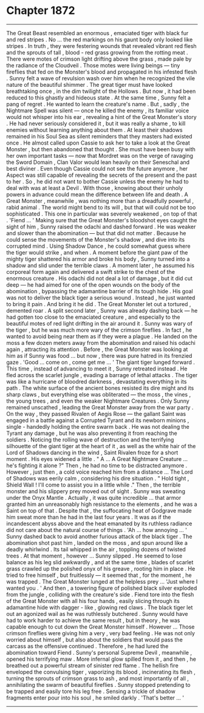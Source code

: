 
# Chapter 1872


---

The Great Beast resembled an enormous , emaciated tiger with black fur and red stripes . No … the red markings on his gaunt body only looked like stripes . In truth , they were festering wounds that revealed vibrant red flesh and the sprouts of tall , blood - red grass growing from the rotting meat .
There were motes of crimson light drifting above the grass , made pale by the radiance of the Cloudveil . Those motes were living beings — tiny fireflies that fed on the Monster's blood and propagated in his infested flesh . Sunny felt a wave of revulsion wash over him when he recognized the vile nature of the beautiful shimmer .
The great tiger must have looked breathtaking once , in the dim twilight of the Hollows . But now , it had been reduced to this ghastly and hideous state .
At the same time , Sunny felt a pang of regret .
He wanted to learn the creature's name . But , sadly , the Nightmare Spell was silent — once he killed the enemy , its familiar voice would not whisper into his ear , revealing a hint of the Great Monster's story .
He had never seriously considered it , but it was really a shame , to kill enemies without learning anything about them .
At least their shadows remained in his Soul Sea as silent reminders that they masters had existed once .
He almost called upon Cassie to ask her to take a look at the Great Monster , but then abandoned that thought . She must have been busy with her own important tasks — now that Mordret was on the verge of ravaging the Sword Domain , Clan Valor would lean heavily on their Seneschal and best diviner .
Even though Cassie could not see the future anymore , her Aspect was still capable of revealing the secrets of the present and the past to her .
So , he did not want to bother Cassie unless the enemy he had to deal with was at least a Devil . With those , knowing about their unholy powers in advance could mean the difference between life and death .
A Great Monster , meanwhile , was nothing more than a dreadfully powerful , rabid animal . The world might bend to its will , but that will could not be too sophisticated .
This one in particular was severely weakened , on top of that .
'Fiend … '
Making sure that the Great Monster's bloodshot eyes caught the sight of him , Sunny raised the odachi and dashed forward . He was weaker and slower than the abomination — but that did not matter .
Because he could sense the movements of the Monster's shadow , and dive into its corrupted mind . Using Shadow Dance ,
he could somewhat guess where the tiger would strike , and when .
A moment before the giant paw of the mighty tiger shattered his armor and broke his body , Sunny turned into a shadow and slid under the terrible claws . A moment later , he assumed his corporeal form again and delivered a swift strike to the chest of the enormous creature .
His odachi did not deal a lot of damage , but it did cut deep — he had aimed for one of the open wounds on the body of the abomination , bypassing the adamantine barrier of its tough hide .
His goal was not to deliver the black tiger a serious wound . Instead , he just wanted to bring it pain .
And bring it he did .
The Great Monster let out a tortured , demented roar . A split second later , Sunny was already dashing back — he had gotten too close to the emaciated creature , and especially to the beautiful motes of red light drifting in the air around it .
Sunny was wary of the tiger , but he was much more wary of the crimson fireflies . In fact , he wanted to avoid being near them as if they were a plague .
He landed on the moss a few dozen meters away from the abomination and raised his odachi again , attracting its attention . Before , the Great Monster was looking at him as if Sunny was food … but now , there was pure hatred in its frenzied gaze .
'Good … come on , come get me … '
The giant tiger lunged forward . This time , instead of advancing to meet it , Sunny retreated instead .
He fled across the scarlet jungle , evading a barrage of lethal attacks . The tiger was like a hurricane of bloodred darkness , devastating everything in its path . The white surface of the ancient bones resisted its dire might and its sharp claws , but everything else was obliterated — the moss , the vines , the young trees , and even the weaker Nightmare Creatures .
Only Sunny remained unscathed , leading the Great Monster away from the war party . On the way , they passed Rivalen of Aegis Rose — the gallant Saint was engaged in a battle against a Corrupted Tyrant and its newborn minions , single - handedly holding the entire swarm back . He was not dealing the Tyrant any damage , but he was also preventing it from reaching the soldiers .
Noticing the rolling wave of destruction and the terrifying silhouette of the giant tiger at the heart of it , as well as the white hair of the Lord of Shadows dancing in the wind , Saint Rivalen froze for a short moment .
His eyes widened a little .
" A … A Great Nightmare Creature … he's fighting it alone ?"
Then ,
he had no time to be distracted anymore .
However , just then , a cold voice reached him from a distance ...
The Lord of Shadows was eerily calm , considering his dire situation .
" Hold tight , Shield Wall ! I'll come to assist you in a little while ."
Then , the terrible monster and his slippery prey moved out of sight .
Sunny was sweating under the Onyx Mantle . Actually , it was quite incredible … that armor granted him an unreasonably high resistance to the elements , and he was a Saint on top of that . Despite that , the suffocating heat of Godgrave made him sweat more than he had in the last four years .
It was as if the incandescent abyss above and the heat emanated by its ruthless radiance did not care about the natural course of things .
'Ah … how annoying … '
Sunny dashed back to avoid another furious attack of the black tiger . The abomination shot past him , landed on the moss , and spun around like a deadly whirlwind . Its tail whipped in the air , toppling dozens of twisted trees .
At that moment , however … Sunny slipped .
He seemed to lose balance as his leg slid awkwardly , and at the same time , blades of scarlet grass crawled up the polished onyx of his greave , rooting him in place . He tried to free himself , but fruitlessly — it seemed that , for the moment , he was trapped .
The Great Monster lunged at the helpless prey …
'Just where I wanted you . '
And then , a towering figure of polished black silver exploded from the jungle , colliding with the creature's side .
Fiend tore into the flesh of the Great Monster with all his four hands , easily slicing through its adamantine hide with dagger - like , glowing red claws . The black tiger let out an agonized wail as he was ruthlessly butchered .
Sunny would have had to work harder to achieve the same result , but in theory , he was capable enough to cut down the Great Monster himself .
However …
Those crimson fireflies were giving him a very , very bad feeling . He was not only worried about himself , but also about the soldiers that would pass the carcass as the offensive continued .
Therefore , he had lured the abomination toward Fiend .
Sunny's personal Supreme Devil , meanwhile , opened his terrifying maw . More infernal glow spilled from it , and then , he breathed out a powerful stream of sinister red flame . The hellish fire enveloped the convulsing tiger , vaporizing its blood , incinerating its flesh , turning the sprouts of crimson grass to ash , and most importantly of all , annihilating the swarm of beautiful fireflies .
Sunny stopped pretending to be trapped and easily tore his leg free .
Sensing a trickle of shadow fragments enter pour into his soul , he smiled darkly .
'That's better … '

---

